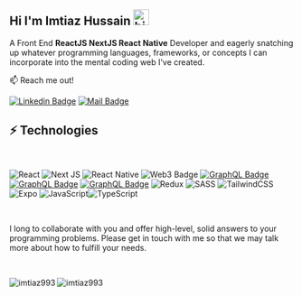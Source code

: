 ## Hi I'm Imtiaz Hussain <img src="https://user-images.githubusercontent.com/1303154/88677602-1635ba80-d120-11ea-84d8-d263ba5fc3c0.gif" width="28px" alt="hi">

A Front End <b>ReactJS NextJS React Native</b> Developer and eagerly snatching up whatever programming languages, frameworks, or concepts I can incorporate into the mental coding web I've created.

:mailbox: Reach me out!

 [![Linkedin Badge](https://img.shields.io/badge/-@imtiazhussain-0e76a8?style=flat&labelColor=0e76a8&logo=linkedin&logoColor=white)](https://www.linkedin.com/in/imtiaz-hussain-a48391211/) [![Mail Badge](https://img.shields.io/badge/-imtiazh993@gmail.com-c0392b?style=flat&labelColor=c0392b&logo=gmail&logoColor=white)](mailto:imtiazh993@gmail.com)


## ⚡ Technologies

<br>
<!-- TODO: Make technologies links takes you to repositories -->

![React](https://img.shields.io/badge/react-%2320232a.svg?style=for-the-badge&logo=react&logoColor=%2361DAFB) ![Next JS](https://img.shields.io/badge/Next-black?style=for-the-badge&logo=next.js&logoColor=white) ![React Native](https://img.shields.io/badge/react_native-%2320232a.svg?style=for-the-badge&logo=react&logoColor=%2361DAFB)
![Web3 Badge](https://img.shields.io/badge/web3.js-F16822?style=for-the-badge&logo=web3.js&logoColor=white)
[![GraphQL Badge](https://img.shields.io/badge/html5-%23E34F26.svg?style=for-the-badge&logo=html5&logoColor=white)](#) [![GraphQL Badge](https://img.shields.io/badge/css3-%231572B6.svg?style=for-the-badge&logo=css3&logoColor=white)](#) [![GraphQL Badge](https://img.shields.io/badge/bootstrap-%23563D7C.svg?style=for-the-badge&logo=bootstrap&logoColor=white)](#) ![Redux](https://img.shields.io/badge/redux-%23593d88.svg?style=for-the-badge&logo=redux&logoColor=white) ![SASS](https://img.shields.io/badge/SASS-hotpink.svg?style=for-the-badge&logo=SASS&logoColor=white) ![TailwindCSS](https://img.shields.io/badge/tailwindcss-%2338B2AC.svg?style=for-the-badge&logo=tailwind-css&logoColor=white) ![Expo](https://img.shields.io/badge/expo-1C1E24?style=for-the-badge&logo=expo&logoColor=#D04A37) ![JavaScript](https://img.shields.io/badge/javascript-%23323330.svg?style=for-the-badge&logo=javascript&logoColor=%23F7DF1E)![TypeScript](https://img.shields.io/badge/typescript-%23007ACC.svg?style=for-the-badge&logo=typescript&logoColor=white)

<br >


I long to collaborate with you and offer high-level, solid answers to your programming problems. Please get in touch with me so that we may talk more about how to fulfill your needs.

<br >
<p><img align="left" src="https://github-readme-stats.vercel.app/api/top-langs?username=imtiaz993&show_icons=true&locale=en&layout=compact" alt="imtiaz993" /></p>

<p><img align="center" src="https://github-readme-stats.vercel.app/api?username=imtiaz993&show_icons=true&locale=en" alt="imtiaz993" /></p>

